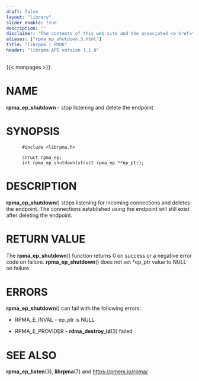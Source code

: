 ```yaml
---
draft: false
layout: "library"
slider_enable: true
description: ""
disclaimer: "The contents of this web site and the associated <a href=\"https://github.com/pmem\">GitHub repositories</a> are BSD-licensed open source."
aliases: ["rpma_ep_shutdown.3.html"]
title: "librpma | PMDK"
header: "librpma API version 1.1.0"
---
```

{{< manpages >}}

[comment]: <> (SPDX-License-Identifier: BSD-3-Clause)
[comment]: <> (Copyright 2020-2022, Intel Corporation)

# NAME

**rpma_ep_shutdown** - stop listening and delete the endpoint

# SYNOPSIS

          #include <librpma.h>

          struct rpma_ep;
          int rpma_ep_shutdown(struct rpma_ep **ep_ptr);

# DESCRIPTION

**rpma_ep_shutdown**() stops listening for incoming connections and
deletes the endpoint. The connections established using the endpoint
will still exist after deleting the endpoint.

# RETURN VALUE

The **rpma_ep_shutdown**() function returns 0 on success or a negative
error code on failure. **rpma_ep_shutdown**() does not set \*ep_ptr
value to NULL on failure.

# ERRORS

**rpma_ep_shutdown**() can fail with the following errors:

-   RPMA_E\_INVAL - ep_ptr is NULL

-   RPMA_E\_PROVIDER - **rdma_destroy_id**(3) failed

# SEE ALSO

**rpma_ep_listen**(3), **librpma**(7) and https://pmem.io/rpma/
